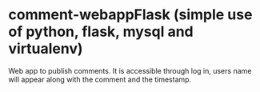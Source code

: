 # comment-webappFlask (simple use of python, flask, mysql and virtualenv)
Web app to publish comments. It is accessible through log in, users name will appear along with the comment and the timestamp.
